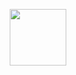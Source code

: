
<div>
   <div id="badges">
   <p align='center'>
  <a href="https://docs.google.com/spreadsheets/d/1vsJNkuFUt8I5QUVlZ0S4WyfCYgwqYnUvwJEpL8N4RgA/edit#gid=1452228123">
    <img src="https://img.shields.io/badge/Excel_online-green" width="100px">
  </a>
